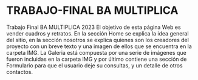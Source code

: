 # TRABAJO-FINAL BA MULTIPLICA
Trabajo Final BA MULTIPLICA 2023 El objetivo de esta página Web es vender cuadros y retratos. En la sección Home se explica la idea general del sitio, en la sección nosotros se explica quienes son los creadores del proyecto con un breve texto y una imagen de ellos que se encuentra en la carpeta IMG. La Galeria está compuesta por una serie de imágenes que fueron incluidas en la carpeta IMG y por último contiene una sección de Formulario para que el usuario deje su consultas, y un detalle de otros contactos.
